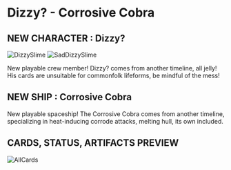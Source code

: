 # Dizzy? - Corrosive Cobra
## NEW CHARACTER : Dizzy?
![DizzySlime](https://github.com/Sorwest/CCCorrosiveCobraMod/assets/151322116/c40e9cdb-86e3-43fc-bc0c-6c219f11253f)
![SadDizzySlime](https://github.com/Sorwest/CCCorrosiveCobraMod/assets/151322116/12631340-5cf9-4673-8bfc-e56e33c8a639)

New playable crew member! Dizzy? comes from another timeline, all jelly! His cards are unsuitable for commonfolk lifeforms, be mindful of the mess!

## NEW SHIP : Corrosive Cobra

New playable spaceship! The Corrosive Cobra comes from another timeline, specializing in heat-inducing corrode attacks, melting hull, its own included.

## CARDS, STATUS, ARTIFACTS PREVIEW
![AllCards](https://github.com/Sorwest/CCCorrosiveCobraMod/assets/151322116/7b8241fa-e3e9-4164-b317-3348e2bd936b)
